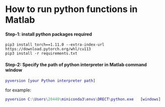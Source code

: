 # How to run python functions in Matlab

#### Step-1: install python packages required

```shell
pip3 install torch==1.11.0 --extra-index-url https://download.pytorch.org/whl/cu113
pip3 install -r requirements.txt
```

#### Step-2: Specify the path of python interpreter  in Matlab command window

```matlab
pyversion [your Python interpreter path]
```

for example:

```matlab
pyversion C:\Users\20440\miniconda3\envs\DRECT\python.exe   [windows]
```

